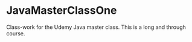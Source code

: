 # JavaMasterClassOne
Class-work for the Udemy Java master class.  This is a long and through course.

  
